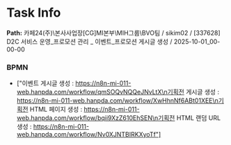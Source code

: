 # Task Info

**Path:** 카페24(주)\본사사업장\[CG]MI본부\MIH그룹\BVO팀 / sikim02 / [337628] D2C 서비스 운영_프로모션 관리 _ 이벤트_프로모션 게시글 생성 / 2025-10-01_00-00-00

### BPMN
- ["이벤트 게시글 생성 : https://n8n-mi-011-web.hanpda.com/workflow/qmSOQvNQQeJNvLtX\n기획전 게시글 생성 : https://n8n-mi-011-web.hanpda.com/workflow/XwHhnNf6ABt01XEE\n기획전 HTML 페이지 생성 : https://n8n-mi-011-web.hanpda.com/workflow/bqii9XzZ610EhSEN\n기획전 HTML 랜덤 URL 생성 : https://n8n-mi-011-web.hanpda.com/workflow/Nv0XJNTBIRKXyoTf"]

